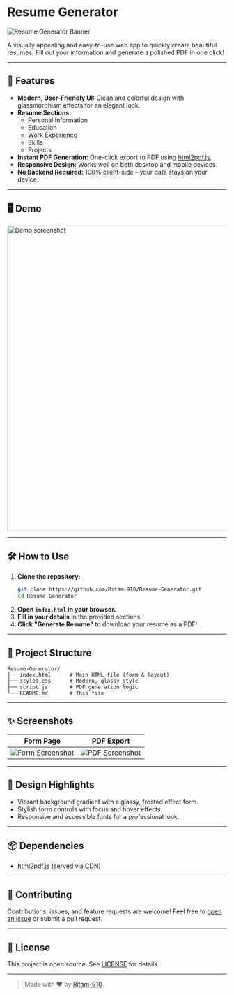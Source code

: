 # Resume Generator

![Resume Generator Banner](https://user-images.githubusercontent.com/182394840/placeholder-banner.png)

A visually appealing and easy-to-use web app to quickly create beautiful resumes. Fill out your information and generate a polished PDF in one click!

---

## 🚀 Features

- **Modern, User-Friendly UI:** Clean and colorful design with glassmorphism effects for an elegant look.
- **Resume Sections:** 
  - Personal Information
  - Education
  - Work Experience
  - Skills
  - Projects
- **Instant PDF Generation:** One-click export to PDF using [html2pdf.js](https://github.com/eKoopmans/html2pdf).
- **Responsive Design:** Works well on both desktop and mobile devices.
- **No Backend Required:** 100% client-side – your data stays on your device.

---

## 🖥️ Demo

<img src="https://user-images.githubusercontent.com/182394840/placeholder-demo.gif" alt="Demo screenshot" width="700"/>

---

## 🛠️ How to Use

1. **Clone the repository:**
   ```bash
   git clone https://github.com/Ritam-910/Resume-Generator.git
   cd Resume-Generator
   ```
2. **Open `index.html` in your browser.**
3. **Fill in your details** in the provided sections.
4. **Click "Generate Resume"** to download your resume as a PDF!

---

## 📁 Project Structure

```
Resume-Generator/
├── index.html      # Main HTML file (form & layout)
├── styles.css      # Modern, glassy style
├── script.js       # PDF generation logic
└── README.md       # This file
```

---

## ✨ Screenshots

| Form Page | PDF Export |
|-----------|------------|
| ![Form Screenshot](https://user-images.githubusercontent.com/182394840/placeholder-form.png) | ![PDF Screenshot](https://user-images.githubusercontent.com/182394840/placeholder-pdf.png) |

---

## 🎨 Design Highlights

- Vibrant background gradient with a glassy, frosted effect form.
- Stylish form controls with focus and hover effects.
- Responsive and accessible fonts for a professional look.

---

## 📦 Dependencies

- [html2pdf.js](https://github.com/eKoopmans/html2pdf) (served via CDN)

---

## 🙌 Contributing

Contributions, issues, and feature requests are welcome!
Feel free to [open an issue](https://github.com/Ritam-910/Resume-Generator/issues) or submit a pull request.

---

## 🪪 License

This project is open source. See [LICENSE](LICENSE) for details.

---

> Made with ❤️ by [Ritam-910](https://github.com/Ritam-910)
